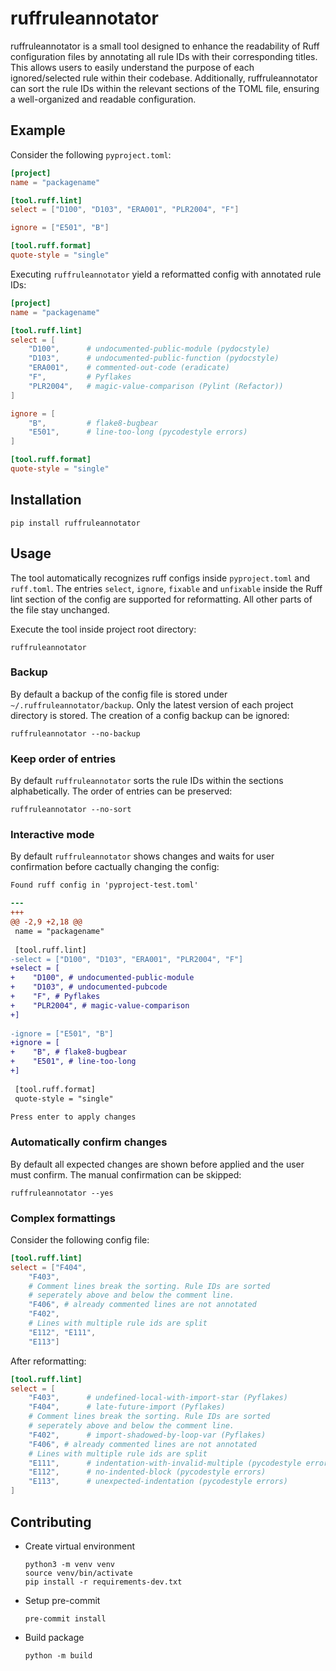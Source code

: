 # ruffruleannotator

ruffruleannotator is a small tool designed to enhance the readability of Ruff configuration files by annotating all rule IDs with their corresponding titles. This allows users to easily understand the purpose of each ignored/selected rule within their codebase. Additionally, ruffruleannotator can sort the rule IDs within the relevant sections of the TOML file, ensuring a well-organized and readable configuration.

## Example 
Consider the following `pyproject.toml`:
```toml
[project]
name = "packagename"

[tool.ruff.lint]
select = ["D100", "D103", "ERA001", "PLR2004", "F"]

ignore = ["E501", "B"]

[tool.ruff.format]
quote-style = "single"
```
Executing `ruffruleannotator` yield a reformatted config with annotated rule IDs:
```toml
[project]
name = "packagename"

[tool.ruff.lint]
select = [
    "D100",      # undocumented-public-module (pydocstyle)
    "D103",      # undocumented-public-function (pydocstyle)
    "ERA001",    # commented-out-code (eradicate)
    "F",         # Pyflakes
    "PLR2004",   # magic-value-comparison (Pylint (Refactor))
]

ignore = [
    "B",         # flake8-bugbear
    "E501",      # line-too-long (pycodestyle errors)
]

[tool.ruff.format]
quote-style = "single"
```

## Installation
```shell
pip install ruffruleannotator
```

## Usage
The tool automatically recognizes ruff configs inside `pyproject.toml` and `ruff.toml`. The entries `select`, `ignore`, `fixable` and `unfixable` inside the Ruff lint section of the config are supported for reformatting. All other parts of the file stay unchanged.

Execute the tool inside project root directory:
```shell
ruffruleannotator
```

### Backup
By default a backup of the config file is stored under `~/.ruffruleannotator/backup`. Only the latest version of each project directory is stored. The creation of a config backup can be ignored:
```shell
ruffruleannotator --no-backup
```

### Keep order of entries
By default `ruffruleannotator` sorts the rule IDs within the sections alphabetically. The order of entries can be preserved: 
```shell
ruffruleannotator --no-sort
```

### Interactive mode
By default `ruffruleannotator` shows changes and waits for user confirmation before cactually changing the config:
```diff
Found ruff config in 'pyproject-test.toml'

--- 
+++ 
@@ -2,9 +2,18 @@
 name = "packagename"
 
 [tool.ruff.lint]
-select = ["D100", "D103", "ERA001", "PLR2004", "F"]
+select = [
+    "D100", # undocumented-public-module
+    "D103", # undocumented-pubcode
+    "F", # Pyflakes
+    "PLR2004", # magic-value-comparison
+]
 
-ignore = ["E501", "B"]
+ignore = [
+    "B", # flake8-bugbear
+    "E501", # line-too-long
+]
 
 [tool.ruff.format]
 quote-style = "single"

Press enter to apply changes
```

### Automatically confirm changes
By default all expected changes are shown before applied and the user must confirm. The manual confirmation can be skipped:
```shell
ruffruleannotator --yes
```

### Complex formattings
Consider the following config file:
```toml
[tool.ruff.lint]
select = ["F404",
    "F403",
    # Comment lines break the sorting. Rule IDs are sorted
    # seperately above and below the comment line.
    "F406", # already commented lines are not annotated
    "F402",
    # Lines with multiple rule ids are split
    "E112", "E111",
    "E113"]
```
After reformatting:
```toml
[tool.ruff.lint]
select = [
    "F403",      # undefined-local-with-import-star (Pyflakes)
    "F404",      # late-future-import (Pyflakes)
    # Comment lines break the sorting. Rule IDs are sorted
    # seperately above and below the comment line.
    "F402",      # import-shadowed-by-loop-var (Pyflakes)
    "F406", # already commented lines are not annotated
    # Lines with multiple rule ids are split
    "E111",      # indentation-with-invalid-multiple (pycodestyle errors)
    "E112",      # no-indented-block (pycodestyle errors)
    "E113",      # unexpected-indentation (pycodestyle errors)
]
```

## Contributing

- Create virtual environment
    ```shell
    python3 -m venv venv
    source venv/bin/activate
    pip install -r requirements-dev.txt
    ```
- Setup pre-commit
    ```shell
    pre-commit install
    ```
- Build package
    ```
    python -m build
    ```
